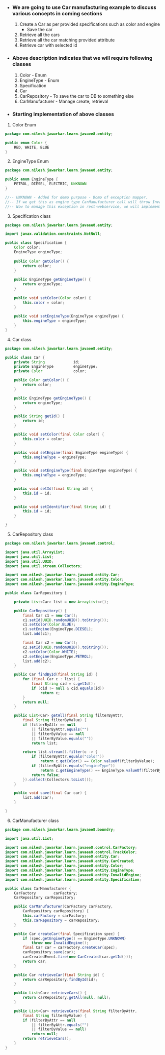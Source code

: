 
- ### We are going to use Car manufacturing example to  discuss various concepts in coming sections

	1) Create a Car as per provided specifications such as color and engine
		- Save the car
	2) Retrieve all the cars
	3) Retrieve all the car matching provided attribute
	4) Retrieve car with selected id

- ### Above description indicates that we will require following classes

	 
	 1) Color - Enum
	 2) EngineType - Enum
	 3) Specification 
	 4) Car
	 5) CarRepository - To save the car to DB to something else
	 6) CarManufacturer - Manage create, retrieval


- ### Starting Implementation of above classes 
1) Color Enum
``` java
package com.nilesh.jawarkar.learn.javaee8.entity;

public enum Color {
	RED, WHITE, BLUE
}
```
2) EngineType Enum
``` java
package com.nilesh.jawarkar.learn.javaee8.entity;

public enum EngineType {
	PETROL, DIESEL, ELECTRIC, UNKNOWN
}

//-- UNKNOWN - Added for demo purpose - Domo of exception mapper.
//-- If we get this as engine type CarManufacturer call will throw InvalidEngineException.
//-- Now to manage this exception in rest-webservice, we will implement Exception mapper.
```
3) Specification class
``` java
package com.nilesh.jawarkar.learn.javaee8.entity;

import javax.validation.constraints.NotNull;

public class Specification {
	Color color;
	EngineType engineType;
	
	public Color getColor() {
		return color;
	}
	
	public EngineType getEngineType() {
		return engineType;
	}
	
	public void setColor(Color color) {
		this.color = color;
	}
	
	public void setEngineType(EngineType engineType) {
		this.engineType = engineType;
	}
}
```
4) Car class
``` java
package com.nilesh.jawarkar.learn.javaee8.entity;

public class Car {
	private String             id;
	private EngineType         engineType;
	private Color              color;

	public Color getColor() {
		return color;
	}

	public EngineType getEngineType() {
		return engineType;
	}

	public String getId() {
		return id;
	}

	public void setColor(final Color color) {
		this.color = color;
	}

	public void setEngine(final EngineType engineType) {
		this.engineType = engineType;
	}

	public void setEngineType(final EngineType engineType) {
		this.engineType = engineType;
	}

	public void setId(final String id) {
		this.id = id;
	}

	public void setIdentifier(final String id) {
		this.id = id;
	}

}

```
5) CarRepository class
``` java
package com.nilesh.jawarkar.learn.javaee8.control;

import java.util.ArrayList;
import java.util.List;
import java.util.UUID;
import java.util.stream.Collectors;

import com.nilesh.jawarkar.learn.javaee8.entity.Car;
import com.nilesh.jawarkar.learn.javaee8.entity.Color;
import com.nilesh.jawarkar.learn.javaee8.entity.EngineType;

public class CarRepository {

	private List<Car> list = new ArrayList<>();

	public CarRepository() {
		final Car c1 = new Car();
		c1.setId(UUID.randomUUID().toString());
		c1.setColor(Color.BLUE);
		c1.setEngine(EngineType.DIESEL);
		list.add(c1);

		final Car c2 = new Car();
		c2.setId(UUID.randomUUID().toString());
		c2.setColor(Color.WHITE);
		c2.setEngine(EngineType.PETROL);
		list.add(c2);
	}

	public Car findById(final String id) {
		for (final Car c : list) {
			final String cid = c.getId();
			if (cid != null & cid.equals(id))
				return c;
		}
		return null;
	}

	public List<Car> getAll(final String filterByAttr, 
		final String filterByValue) {
		if (filterByAttr == null 
			|| filterByAttr.equals("") 
			|| filterByValue == null
			|| filterByValue.equals(""))
			return list;

		return list.stream().filter(c -> {
			if (filterByAttr.equals("color"))
				return c.getColor() == Color.valueOf(filterByValue);
			if (filterByAttr.equals("engineType"))
				return c.getEngineType() == EngineType.valueOf(filterByValue);
			return false;
		}).collect(Collectors.toList());
	}

	public void save(final Car car) {
		list.add(car);
	}

}

```
6) CarManufacturer class
``` java
package com.nilesh.jawarkar.learn.javaee8.boundry;

import java.util.List;

import com.nilesh.jawarkar.learn.javaee8.control.CarFactory;
import com.nilesh.jawarkar.learn.javaee8.control.TrackColor;
import com.nilesh.jawarkar.learn.javaee8.entity.Car;
import com.nilesh.jawarkar.learn.javaee8.entity.CarCreated;
import com.nilesh.jawarkar.learn.javaee8.entity.Color;
import com.nilesh.jawarkar.learn.javaee8.entity.EngineType;
import com.nilesh.jawarkar.learn.javaee8.entity.InvalidEngine;
import com.nilesh.jawarkar.learn.javaee8.entity.Specification;

public class CarManufacturer {
	CarFactory        carFactory;
	CarRepository carRepository;

	public CarManufacturer(CarFactory carFactory, 
		CarRepository carRepository) {
		this.carFactory = carFactory;
		this.carRepository = carRepository;
	}

	public Car createCar(final Specification spec) {
		if (spec.getEngineType() == EngineType.UNKNOWN)
			throw new InvalidEngine();
		final Car car = carFactory.createCar(spec);
		carRepository.save(car);
		carCreatedEvent.fire(new CarCreated(car.getId()));
		return car;
	}

	public Car retrieveCar(final String id) {
		return carRepository.findById(id);
	}

	public List<Car> retrieveCars() {
		return carRepository.getAll(null, null);
	}

	public List<Car> retrieveCars(final String filterByAttr, 
		final String filterByValue) {
		if (filterByAttr == null 
			|| filterByAttr.equals("") 
			|| filterByValue == null)
			return null;
		return retrieveCars();
	}
}
```

